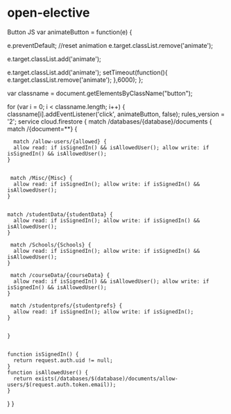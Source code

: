 # open-elective
Button JS
var animateButton = function(e) {

  e.preventDefault;
  //reset animation
  e.target.classList.remove('animate');
  
  e.target.classList.add('animate');
  
  e.target.classList.add('animate');
  setTimeout(function(){
    e.target.classList.remove('animate');
  },6000);
};

var classname = document.getElementsByClassName("button");

for (var i = 0; i < classname.length; i++) {
  classname[i].addEventListener('click', animateButton, false);
rules_version = '2';
service cloud.firestore {
  match /databases/{database}/documents {
    match /{document=**} {
    
    
      match /allow-users/{allowed} {
      allow read: if isSignedIn() && isAllowedUser(); allow write: if isSignedIn() && isAllowedUser();
    }
    
    
     match /Misc/{Misc} {
      allow read: if isSignedIn(); allow write: if isSignedIn() && isAllowedUser();
    }
    
    
    match /studentData/{studentData} {
      allow read: if isSignedIn(); allow write: if isSignedIn() && isAllowedUser();
    }
    
     match /Schools/{Schools} {
      allow read: if isSignedIn(); allow write: if isSignedIn() && isAllowedUser();
    }
    
     match /courseData/{courseData} {
      allow read: if isSignedIn() && isAllowedUser(); allow write: if isSignedIn() && isAllowedUser();
    }
    
     match /studentprefs/{studentprefs} {
      allow read: if isSignedIn(); allow write: if isSignedIn();
    }
    
    
    }


    function isSignedIn() {
      return request.auth.uid != null;
    }
    function isAllowedUser() {
      return exists(/databases/$(database)/documents/allow-users/$(request.auth.token.email));
    }
  }
}